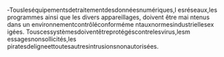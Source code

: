 ‐Tousleséquipementsdetraitementdesdonnéesnumériques,l esréseaux,les programmes ainsi que les divers appareillages, doivent être mai ntenus dans un environnementcontrôléconforméme ntauxnormesindustriellesex igées.
Touscessystèmesdoiventêtreprotégéscontrelesvirus,lesm essagesnonsollicités,les piratesdeligneettoutesautresintrusionsnonautorisées.
